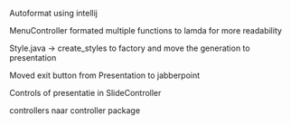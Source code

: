 Autoformat using intellij

MenuController formated multiple functions to lamda for more readability

Style.java -> create_styles to factory and move the generation to presentation

Moved exit button from Presentation to jabberpoint



Controls of presentatie in SlideController

controllers naar controller package
